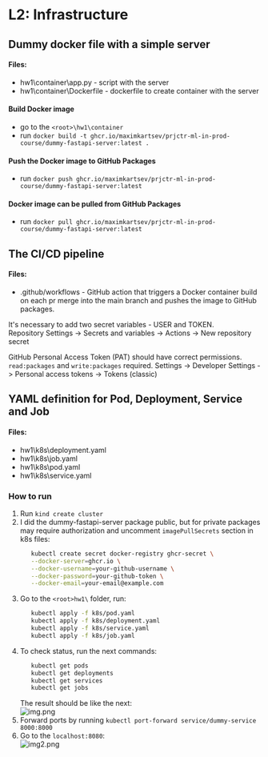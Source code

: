 # L2: Infrastructure

## Dummy docker file with a simple server

#### Files:
- hw1\container\app.py - script with the server
- hw1\container\Dockerfile - dockerfile to create container with the server

#### Build Docker image
- go to the `<root>\hw1\container`
- run `docker build -t ghcr.io/maximkartsev/prjctr-ml-in-prod-course/dummy-fastapi-server:latest .`

#### Push the Docker image to GitHub Packages
- run `docker push ghcr.io/maximkartsev/prjctr-ml-in-prod-course/dummy-fastapi-server:latest`

#### Docker image can be pulled from GitHub Packages
- run `docker pull ghcr.io/maximkartsev/prjctr-ml-in-prod-course/dummy-fastapi-server:latest`


## The CI/CD pipeline

#### Files:
- .github/workflows - GitHub action that triggers a Docker container build on each pr merge into the main branch and pushes the image to GitHub packages.

It's necessary to add two secret variables - USER and TOKEN.  
Repository Settings -> Secrets and variables -> Actions -> New repository secret

GitHub Personal Access Token (PAT) should have correct permissions. `read:packages` and `write:packages` required.
Settings -> Developer Settings -> Personal access tokens -> Tokens (classic)

## YAML definition for Pod, Deployment, Service and Job

#### Files:
- hw1\k8s\deployment.yaml
- hw1\k8s\job.yaml
- hw1\k8s\pod.yaml
- hw1\k8s\service.yaml


### How to run

1. Run `kind create cluster`
2. I did the dummy-fastapi-server package public, but for private packages may require authorization and uncomment `imagePullSecrets` section in k8s files:
    ```bash
       kubectl create secret docker-registry ghcr-secret \
       --docker-server=ghcr.io \
       --docker-username=your-github-username \
       --docker-password=your-github-token \
       --docker-email=your-email@example.com
    ```
3. Go to the `<root>hw1\` folder, run:
    ```bash
       kubectl apply -f k8s/pod.yaml
       kubectl apply -f k8s/deployment.yaml
       kubectl apply -f k8s/service.yaml
       kubectl apply -f k8s/job.yaml
   ```
4. To check status, run the next commands:
    ```bash
       kubectl get pods
       kubectl get deployments
       kubectl get services
       kubectl get jobs
    ```
   The result should be like the next:  
   ![img.png](../img/img.png)
5. Forward ports by running `kubectl port-forward service/dummy-service 8000:8000`
6. Go to the `localhost:8080`:  
   ![img2.png](../img/img2.png)
    
